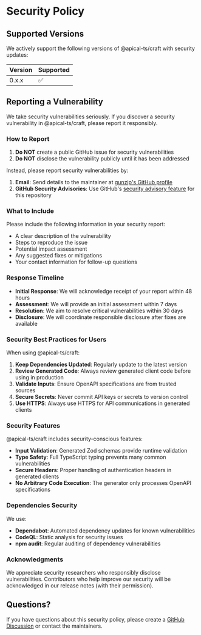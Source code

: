 # Security Policy

## Supported Versions

We actively support the following versions of @apical-ts/craft with security updates:

| Version | Supported          |
| ------- | ------------------ |
| 0.x.x   | :white_check_mark: |

## Reporting a Vulnerability

We take security vulnerabilities seriously. If you discover a security vulnerability in @apical-ts/craft, please report it responsibly.

### How to Report

1. **Do NOT** create a public GitHub issue for security vulnerabilities
2. **Do NOT** disclose the vulnerability publicly until it has been addressed

Instead, please report security vulnerabilities by:

1. **Email**: Send details to the maintainer at [gunzip's GitHub profile](https://github.com/gunzip)
2. **GitHub Security Advisories**: Use GitHub's [security advisory feature](https://github.com/gunzip/apical-ts/security/advisories/new) for this repository

### What to Include

Please include the following information in your security report:

- A clear description of the vulnerability
- Steps to reproduce the issue
- Potential impact assessment
- Any suggested fixes or mitigations
- Your contact information for follow-up questions

### Response Timeline

- **Initial Response**: We will acknowledge receipt of your report within 48 hours
- **Assessment**: We will provide an initial assessment within 7 days
- **Resolution**: We aim to resolve critical vulnerabilities within 30 days
- **Disclosure**: We will coordinate responsible disclosure after fixes are available

### Security Best Practices for Users

When using @apical-ts/craft:

1. **Keep Dependencies Updated**: Regularly update to the latest version
2. **Review Generated Code**: Always review generated client code before using in production
3. **Validate Inputs**: Ensure OpenAPI specifications are from trusted sources
4. **Secure Secrets**: Never commit API keys or secrets to version control
5. **Use HTTPS**: Always use HTTPS for API communications in generated clients

### Security Features

@apical-ts/craft includes security-conscious features:

- **Input Validation**: Generated Zod schemas provide runtime validation
- **Type Safety**: Full TypeScript typing prevents many common vulnerabilities
- **Secure Headers**: Proper handling of authentication headers in generated clients
- **No Arbitrary Code Execution**: The generator only processes OpenAPI specifications

### Dependencies Security

We use:

- **Dependabot**: Automated dependency updates for known vulnerabilities
- **CodeQL**: Static analysis for security issues
- **npm audit**: Regular auditing of dependency vulnerabilities

### Acknowledgments

We appreciate security researchers who responsibly disclose vulnerabilities. Contributors who help improve our security will be acknowledged in our release notes (with their permission).

## Questions?

If you have questions about this security policy, please create a [GitHub Discussion](https://github.com/gunzip/apical-ts/discussions) or contact the maintainers.